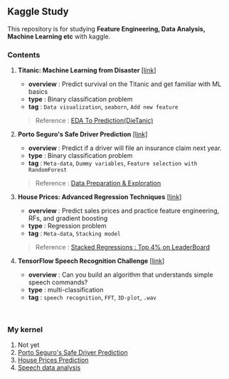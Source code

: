 ## Kaggle Study

This repository is for studying **Feature Engineering, Data Analysis, Machine Learning etc** with kaggle.

### Contents

1. **Titanic: Machine Learning from Disaster** [[link]](https://www.kaggle.com/c/titanic)

   + **overview** : Predict survival on the Titanic and get familiar with ML basics
   + **type** : Binary classification problem
   + **tag** : `Data visualization`, `seaborn`, `Add new feature`

   > Reference : [EDA To Prediction(DieTanic)](https://www.kaggle.com/ash316/eda-to-prediction-dietanic)

   

2. **Porto Seguro's Safe Driver Prediction** [[link]](https://www.kaggle.com/c/porto-seguro-safe-driver-prediction)

   + **overview** : Predict if a driver will file an insurance claim next year.
   + **type** : Binary classification problem
   + **tag** : `Meta-data`, `Dummy variables`, `Feature selection with RandomForest`

   > Reference : [Data Preparation & Exploration](https://www.kaggle.com/bertcarremans/data-preparation-exploration)

   

3. **House Prices: Advanced Regression Techniques** [[link]](https://www.kaggle.com/c/house-prices-advanced-regression-techniques)

   + **overview** : Predict sales prices and practice feature engineering, RFs, and gradient boosting
   + **type** : Regression problem
   + **tag** : `Meta-data`, `Stacking model`

   > Reference : [Stacked Regressions : Top 4% on LeaderBoard ](https://www.kaggle.com/serigne/stacked-regressions-top-4-on-leaderboard/notebook)



4. **TensorFlow Speech Recognition Challenge** [[link](https://www.kaggle.com/c/tensorflow-speech-recognition-challenge)]
   + **overview** : Can you build an algorithm that understands simple speech commands?
   + **type** : multi-classification
   + **tag** : `speech recognition`, `FFT`, `3D-plot`, `.wav`

<br>

### My kernel

1. Not yet
2. [Porto Seguro's Safe Driver Prediction](https://github.com/go1217jo/kaggle_study/blob/master/Porto_Seguro's_Safe_Driver_Prediction.ipynb)
3. [House Prices Prediction](https://github.com/go1217jo/kaggle_study/blob/master/House_Prices_Advanced_Regression.ipynb)
4. [Speech data analysis](https://github.com/go1217jo/kaggle_study/blob/master/speech_representation_and_data_exploration.ipynb)

